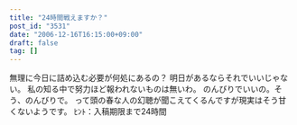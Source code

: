 ```yaml
---
title: "24時間戦えますか？"
post_id: "3531"
date: "2006-12-16T16:15:00+09:00"
draft: false
tag: []
---
```



無理に今日に詰め込む必要が何処にあるの？ 明日があるならそれでいいじゃない。 私の知る中で努力ほど報われないものは無いわ。 のんびりでいいの。そう、のんびりで。 って頭の春な人の幻聴が聞こえてくるんですが現実はそう甘くないようです。 ﾋﾝﾄ：入稿期限まで24時間

